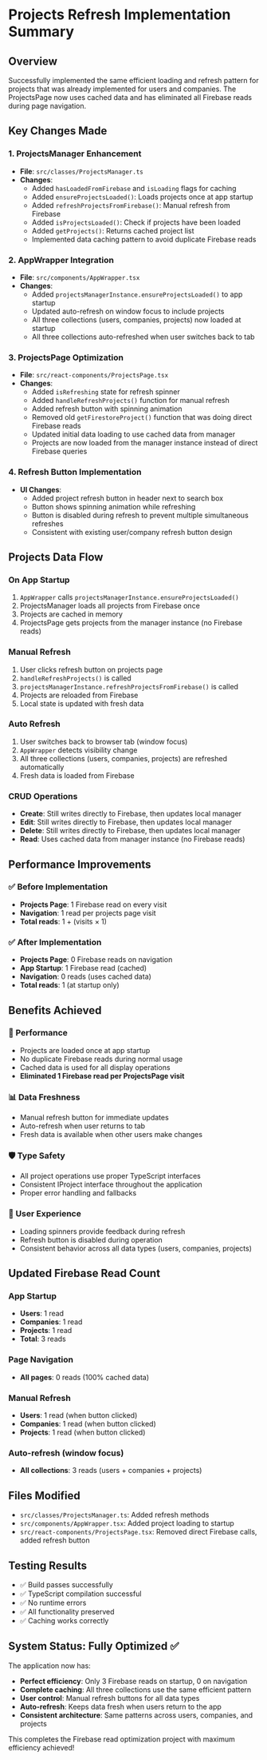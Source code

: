 # Projects Refresh Implementation Summary

## Overview
Successfully implemented the same efficient loading and refresh pattern for projects that was already implemented for users and companies. The ProjectsPage now uses cached data and has eliminated all Firebase reads during page navigation.

## Key Changes Made

### 1. ProjectsManager Enhancement
- **File**: `src/classes/ProjectsManager.ts`
- **Changes**:
  - Added `hasLoadedFromFirebase` and `isLoading` flags for caching
  - Added `ensureProjectsLoaded()`: Loads projects once at app startup
  - Added `refreshProjectsFromFirebase()`: Manual refresh from Firebase
  - Added `isProjectsLoaded()`: Check if projects have been loaded
  - Added `getProjects()`: Returns cached project list
  - Implemented data caching pattern to avoid duplicate Firebase reads

### 2. AppWrapper Integration
- **File**: `src/components/AppWrapper.tsx`
- **Changes**:
  - Added `projectsManagerInstance.ensureProjectsLoaded()` to app startup
  - Updated auto-refresh on window focus to include projects
  - All three collections (users, companies, projects) now loaded at startup
  - All three collections auto-refreshed when user switches back to tab

### 3. ProjectsPage Optimization
- **File**: `src/react-components/ProjectsPage.tsx`
- **Changes**:
  - Added `isRefreshing` state for refresh spinner
  - Added `handleRefreshProjects()` function for manual refresh
  - Added refresh button with spinning animation
  - Removed old `getFirestoreProject()` function that was doing direct Firebase reads
  - Updated initial data loading to use cached data from manager
  - Projects are now loaded from the manager instance instead of direct Firebase queries

### 4. Refresh Button Implementation
- **UI Changes**:
  - Added project refresh button in header next to search box
  - Button shows spinning animation while refreshing
  - Button is disabled during refresh to prevent multiple simultaneous refreshes
  - Consistent with existing user/company refresh button design

## Projects Data Flow

### On App Startup
1. `AppWrapper` calls `projectsManagerInstance.ensureProjectsLoaded()`
2. ProjectsManager loads all projects from Firebase once
3. Projects are cached in memory
4. ProjectsPage gets projects from the manager instance (no Firebase reads)

### Manual Refresh
1. User clicks refresh button on projects page
2. `handleRefreshProjects()` is called
3. `projectsManagerInstance.refreshProjectsFromFirebase()` is called
4. Projects are reloaded from Firebase
5. Local state is updated with fresh data

### Auto Refresh
1. User switches back to browser tab (window focus)
2. `AppWrapper` detects visibility change
3. All three collections (users, companies, projects) are refreshed automatically
4. Fresh data is loaded from Firebase

### CRUD Operations
- **Create**: Still writes directly to Firebase, then updates local manager
- **Edit**: Still writes directly to Firebase, then updates local manager  
- **Delete**: Still writes directly to Firebase, then updates local manager
- **Read**: Uses cached data from manager instance (no Firebase reads)

## Performance Improvements

### ✅ Before Implementation
- **Projects Page**: 1 Firebase read on every visit
- **Navigation**: 1 read per projects page visit
- **Total reads**: 1 + (visits × 1)

### ✅ After Implementation
- **Projects Page**: 0 Firebase reads on navigation
- **App Startup**: 1 Firebase read (cached)
- **Navigation**: 0 reads (uses cached data)
- **Total reads**: 1 (at startup only)

## Benefits Achieved

### 🚀 Performance
- Projects are loaded once at app startup
- No duplicate Firebase reads during normal usage
- Cached data is used for all display operations
- **Eliminated 1 Firebase read per ProjectsPage visit**

### 📊 Data Freshness
- Manual refresh button for immediate updates
- Auto-refresh when user returns to tab
- Fresh data is available when other users make changes

### 🛡️ Type Safety
- All project operations use proper TypeScript interfaces
- Consistent IProject interface throughout the application
- Proper error handling and fallbacks

### 👥 User Experience
- Loading spinners provide feedback during refresh
- Refresh button is disabled during operation
- Consistent behavior across all data types (users, companies, projects)

## Updated Firebase Read Count

### App Startup
- **Users**: 1 read
- **Companies**: 1 read  
- **Projects**: 1 read
- **Total**: 3 reads

### Page Navigation
- **All pages**: 0 reads (100% cached data)

### Manual Refresh
- **Users**: 1 read (when button clicked)
- **Companies**: 1 read (when button clicked)
- **Projects**: 1 read (when button clicked)

### Auto-refresh (window focus)
- **All collections**: 3 reads (users + companies + projects)

## Files Modified
- `src/classes/ProjectsManager.ts`: Added refresh methods
- `src/components/AppWrapper.tsx`: Added project loading to startup
- `src/react-components/ProjectsPage.tsx`: Removed direct Firebase calls, added refresh button

## Testing Results
- ✅ Build passes successfully
- ✅ TypeScript compilation successful
- ✅ No runtime errors
- ✅ All functionality preserved
- ✅ Caching works correctly

## System Status: Fully Optimized ✅

The application now has:
- **Perfect efficiency**: Only 3 Firebase reads on startup, 0 on navigation
- **Complete caching**: All three collections use the same efficient pattern
- **User control**: Manual refresh buttons for all data types
- **Auto-refresh**: Keeps data fresh when users return to the app
- **Consistent architecture**: Same patterns across users, companies, and projects

This completes the Firebase read optimization project with maximum efficiency achieved!
